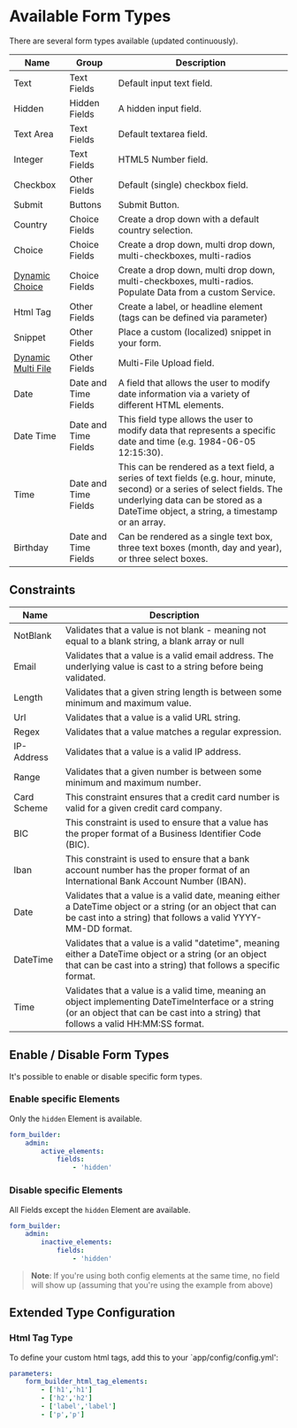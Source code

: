 # Available Form Types

There are several form types available (updated continuously).

| Name | Group | Description |
|------|-------|-------------|
| Text | Text Fields | Default input text field. |
| Hidden | Hidden Fields | A hidden input field. |
| Text Area | Text Fields | Default textarea field. |
| Integer | Text Fields | HTML5 Number field. |
| Checkbox | Other Fields | Default (single) checkbox field. |
| Submit | Buttons | Submit Button. |
| Country | Choice Fields| Create a drop down with a default country selection. |
| Choice | Choice Fields | Create a drop down, multi drop down, multi-checkboxes, multi-radios |
| [Dynamic Choice](82_DynamicChoice.md) | Choice Fields | Create a drop down, multi drop down, multi-checkboxes, multi-radios. Populate Data from a custom Service.|
| Html Tag | Other Fields | Create a label, or headline element (tags can be defined via parameter) |
| Snippet | Other Fields | Place a custom (localized) snippet in your form. |
| [Dynamic Multi File](80_FileUpload.md) | Other Fields | Multi-File Upload field. |
| Date | Date and Time Fields | A field that allows the user to modify date information via a variety of different HTML elements. |
| Date Time | Date and Time Fields | This field type allows the user to modify data that represents a specific date and time (e.g. 1984-06-05 12:15:30). |
| Time | Date and Time Fields | This can be rendered as a text field, a series of text fields (e.g. hour, minute, second) or a series of select fields. The underlying data can be stored as a DateTime object, a string, a timestamp or an array. |
| Birthday | Date and Time Fields | Can be rendered as a single text box, three text boxes (month, day and year), or three select boxes. |

## Constraints

| Name | Description |
|------|-------|
| NotBlank | Validates that a value is not blank - meaning not equal to a blank string, a blank array or null |
| Email | Validates that a value is a valid email address. The underlying value is cast to a string before being validated. |
| Length | Validates that a given string length is between some minimum and maximum value. |
| Url | Validates that a value is a valid URL string. |
| Regex | Validates that a value matches a regular expression. |
| IP-Address | Validates that a value is a valid IP address.  |
| Range | Validates that a given number is between some minimum and maximum number. |
| Card Scheme | This constraint ensures that a credit card number is valid for a given credit card company. |
| BIC| This constraint is used to ensure that a value has the proper format of a Business Identifier Code (BIC).  |
| Iban | This constraint is used to ensure that a bank account number has the proper format of an International Bank Account Number (IBAN). |
| Date | Validates that a value is a valid date, meaning either a DateTime object or a string (or an object that can be cast into a string) that follows a valid YYYY-MM-DD format. |
| DateTime | Validates that a value is a valid "datetime", meaning either a DateTime object or a string (or an object that can be cast into a string) that follows a specific format. |
| Time | Validates that a value is a valid time, meaning an object implementing DateTimeInterface or a string (or an object that can be cast into a string) that follows a valid HH:MM:SS format. |

## Enable / Disable Form Types
It's possible to enable or disable specific form types.

### Enable specific Elements
Only the `hidden` Element is available.

```yaml
form_builder:
    admin:
        active_elements:
            fields:
                - 'hidden'
```

### Disable specific Elements
All Fields except the `hidden` Element are available.

```yaml
form_builder:
    admin:
        inactive_elements:
            fields:
                - 'hidden'
```

> **Note**: If you're using both config elements at the same time, no field will show up (assuming that you're using the example from above)

## Extended Type Configuration

### Html Tag Type
To define your custom html tags, add this to your `app/config/config.yml':

```yaml
parameters:
    form_builder_html_tag_elements:
        - ['h1','h1']
        - ['h2','h2']
        - ['label','label']
        - ['p','p']
```